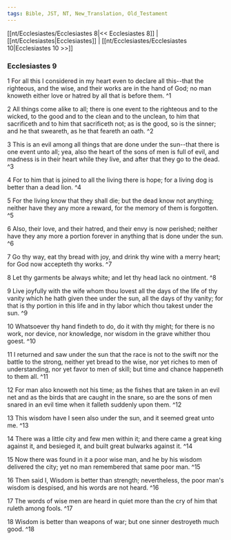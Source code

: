 ```yaml
---
tags: Bible, JST, NT, New_Translation, Old_Testament
---
```


[[nt/Ecclesiastes/Ecclesiastes 8|<< Ecclesiastes 8]] | [[nt/Ecclesiastes|Ecclesiastes]] | [[nt/Ecclesiastes/Ecclesiastes 10|Ecclesiastes 10 >>]]

### Ecclesiastes 9

1 For all this I considered in my heart even to declare all this\--that the righteous, and the wise, and their works are in the hand of God; no man knoweth either love or hatred by all that is before them.  ^1

2 All things come alike to all; there is one event to the righteous and to the wicked, to the good and to the clean and to the unclean, to him that sacrificeth and to him that sacrificeth not; as is the good, so is the sinner; and he that sweareth, as he that feareth an oath.  ^2

3 This is an evil among all things that are done under the sun\--that there is one event unto all; yea, also the heart of the sons of men is full of evil, and madness is in their heart while they live, and after that they go to the dead.  ^3

4 For to him that is joined to all the living there is hope; for a living dog is better than a dead lion.  ^4

5 For the living know that they shall die; but the dead know not anything; neither have they any more a reward, for the memory of them is forgotten.  ^5

6 Also, their love, and their hatred, and their envy is now perished; neither have they any more a portion forever in anything that is done under the sun.  ^6

7 Go thy way, eat thy bread with joy, and drink thy wine with a merry heart; for God now accepteth thy works.  ^7

8 Let thy garments be always white; and let thy head lack no ointment.  ^8

9 Live joyfully with the wife whom thou lovest all the days of the life of thy vanity which he hath given thee under the sun, all the days of thy vanity; for that is thy portion in this life and in thy labor which thou takest under the sun.  ^9

10 Whatsoever thy hand findeth to do, do it with thy might; for there is no work, nor device, nor knowledge, nor wisdom in the grave whither thou goest.  ^10

11 I returned and saw under the sun that the race is not to the swift nor the battle to the strong, neither yet bread to the wise, nor yet riches to men of understanding, nor yet favor to men of skill; but time and chance happeneth to them all.  ^11

12 For man also knoweth not his time; as the fishes that are taken in an evil net and as the birds that are caught in the snare, so are the sons of men snared in an evil time when it falleth suddenly upon them.  ^12

13 This wisdom have I seen also under the sun, and it seemed great unto me.  ^13

14 There was a little city and few men within it; and there came a great king against it, and besieged it, and built great bulwarks against it.  ^14

15 Now there was found in it a poor wise man, and he by his wisdom delivered the city; yet no man remembered that same poor man.  ^15

16 Then said I, Wisdom is better than strength; nevertheless, the poor man\'s wisdom is despised, and his words are not heard.  ^16

17 The words of wise men are heard in quiet more than the cry of him that ruleth among fools.  ^17

18 Wisdom is better than weapons of war; but one sinner destroyeth much good.  ^18

 

